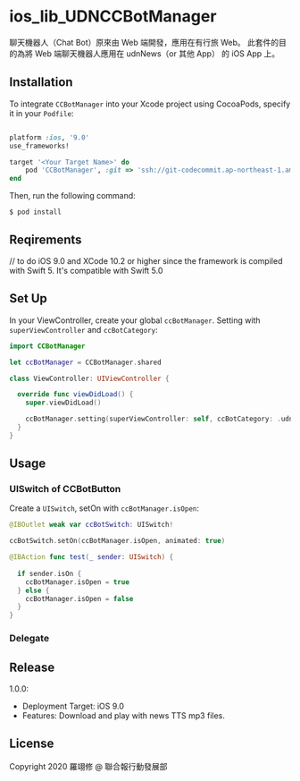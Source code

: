 # ios_lib_UDNCCBotManager

聊天機器人（Chat Bot）原來由 Web 端開發，應用在有行旅 Web。
此套件的目的為將 Web 端聊天機器人應用在 udnNews（or 其他 App） 的 iOS App 上。


## Installation

To integrate `CCBotManager` into your Xcode project using CocoaPods, specify it in your `Podfile`:
```ruby

platform :ios, '9.0'
use_frameworks!

target '<Your Target Name>' do
    pod 'CCBotManager', :git => 'ssh://git-codecommit.ap-northeast-1.amazonaws.com/v1/repos/ios_lib_TTSManager', :tag => '版本號'
end
```
Then, run the following command:
```
$ pod install
```


## Reqirements
// to do
iOS 9.0 and XCode 10.2 or higher since the framework is compiled with Swift 5.
It's compatible with Swift 5.0


## Set Up

In your ViewController, create your global `ccBotManager`. 
Setting with `superViewController` and `ccBotCategory`:
```swift
import CCBotManager

let ccBotManager = CCBotManager.shared

class ViewController: UIViewController {

  override func viewDidLoad() {
    super.viewDidLoad()

    ccBotManager.setting(superViewController: self, ccBotCategory: .udnNews)
  }
}
```


## Usage

### UISwitch of CCBotButton

Create a `UISwitch`, setOn with `ccBotManager.isOpen`:
```swift
@IBOutlet weak var ccBotSwitch: UISwitch!

ccBotSwitch.setOn(ccBotManager.isOpen, animated: true)

@IBAction func test(_ sender: UISwitch) {
    
  if sender.isOn {
    ccBotManager.isOpen = true
  } else {
    ccBotManager.isOpen = false
  }
}
```

### Delegate



## Release
1.0.0:
- Deployment Target: iOS 9.0
- Features: Download and play with news TTS mp3 files.


## License

Copyright 2020 羅翊修 @ 聯合報行動發展部
